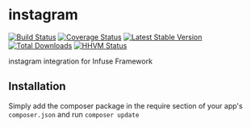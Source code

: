 instagram
====================

[![Build Status](https://travis-ci.org/infusephp/instagram.png?branch=master)](https://travis-ci.org/infusephp/instagram)
[![Coverage Status](https://coveralls.io/repos/infusephp/instagram/badge.png)](https://coveralls.io/r/infusephp/instagram)
[![Latest Stable Version](https://poser.pugx.org/infuse/instagram/v/stable.png)](https://packagist.org/packages/infuse/instagram)
[![Total Downloads](https://poser.pugx.org/infuse/instagram/downloads.png)](https://packagist.org/packages/infuse/instagram)
[![HHVM Status](http://hhvm.h4cc.de/badge/infuse/instagram.svg)](http://hhvm.h4cc.de/package/infuse/instagram)

instagram integration for Infuse Framework

## Installation

Simply add the composer package in the require section of your app's `composer.json` and run `composer update`
